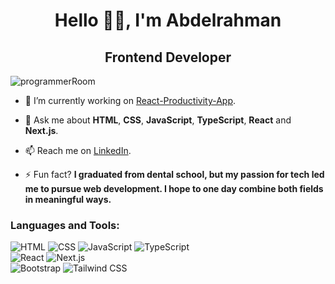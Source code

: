 <h1 align="center">Hello 👋🏻, I'm Abdelrahman</h1>
<h2 align="center">Frontend Developer</h2>

<img
        src="https://user-images.githubusercontent.com/74038190/225813708-98b745f2-7d22-48cf-9150-083f1b00d6c9.gif"
        alt="programmerRoom"
        align="center"
    />

- 🔭 I’m currently working on [React-Productivity-App](https://github.com/abdelrahmanHSalama/react-productivity-app).

- 💬 Ask me about **HTML**, **CSS**, **JavaScript**, **TypeScript**, **React** and **Next.js**.

- 📫 Reach me on [LinkedIn](https://www.linkedin.com/in/abdelrahmanHSalama/).

- ⚡ Fun fact? **I graduated from dental school, but my passion for tech led me to pursue web development. I hope to one day combine both fields in meaningful ways.**

<h3 align="left">Languages and Tools:</h3>
<p align="left">
        <img
        src="https://img.shields.io/badge/html-black?style=for-the-badge&logo=html5&logoColor=%23E34F26"
        alt="HTML"
    />
        <img
        src="https://img.shields.io/badge/css-black?style=for-the-badge&logo=css&logoColor=%23663399"
        alt="CSS"
    />
        <img
        src="https://img.shields.io/badge/javascript-black?style=for-the-badge&logo=javascript&logoColor=%23F7DF1E"
        alt="JavaScript"
    />
        <img
        src="https://img.shields.io/badge/typescript-black?style=for-the-badge&logo=typescript&logoColor=%233178C6"
        alt="TypeScript"
    />
  <br>
    <img
        src="https://img.shields.io/badge/react-black?style=for-the-badge&logo=react&logoColor=%2361DAFB"
        alt="React"
    />
    <img
        src="https://img.shields.io/badge/next.js-black?style=for-the-badge&logo=nextdotjs&logoColor=%23FFFFFF"
        alt="Next.js"
    />
  <br>
    <img
        src="https://img.shields.io/badge/bootstrap-black?style=for-the-badge&logo=bootstrap&logoColor=%237952B3"
        alt="Bootstrap"
    />
    <img
        src="https://img.shields.io/badge/tailwind css-black?style=for-the-badge&logo=tailwindcss&logoColor=%2306B6D4"
        alt="Tailwind CSS"
    />
</p>
